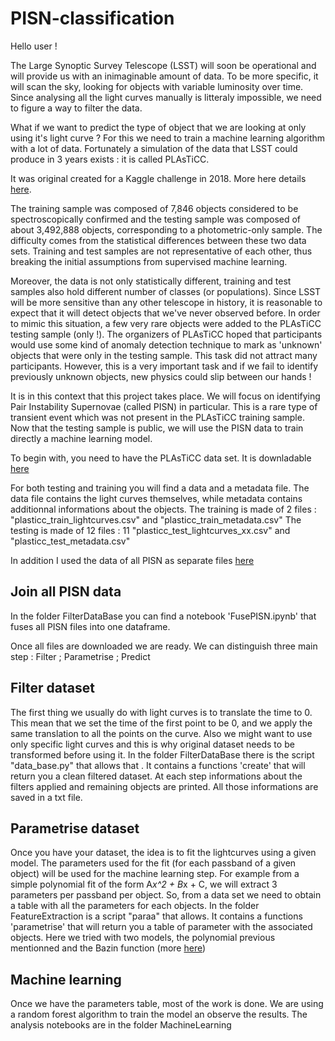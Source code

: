 # PISN-classification

Hello user !

The Large Synoptic Survey Telescope (LSST) will soon be operational and will provide us with an inimaginable amount of data. To be more specific, it will scan the sky, looking for objects with variable luminosity over time. Since analysing all the light curves manually is litteraly impossible, we need to figure a way to filter the data.

What if we want to predict the type of object that we are looking at only using it's light curve ? For this we need to train a machine learning algorithm with a lot of data. Fortunately a simulation of the data that LSST could produce in 3 years exists : it is called PLAsTiCC.

It was original created for a Kaggle challenge in 2018. More here details [here](https://www.kaggle.com/c/PLAsTiCC-2018/overview).

The training sample was composed of 7,846 objects considered to be spectroscopically confirmed and the testing sample was composed of about 3,492,888 objects, corresponding to a photometric-only sample. The difficulty comes from the statistical differences between these two data sets. Training and test samples are not representative of each other, thus breaking the initial assumptions from supervised machine learning. 

Moreover, the data is not only statistically different, training and test samples also hold different number of classes (or populations). 
Since LSST will be more sensitive than any other telescope in history, it is reasonable to expect that it will detect objects that we've never observed before. In order to mimic this situation, a few very rare objects were added to the PLAsTiCC testing sample (only !). The organizers of PLAsTiCC hoped that participants would use some kind of anomaly detection technique to mark as 'unknown' objects that were only in the testing sample. This task did not attract many participants. However, this is a very important task and if we fail to identify previously unknown objects, new physics could slip between our hands !

It is in this context that this project takes place. We will focus on identifying Pair Instability Supernovae (called PISN) in particular. This is a rare type of transient event which  was not present in the PLAsTiCC training sample. Now that the testing sample is public, we will use the PISN data to train directly a machine learning model. 

To begin with, you need to have the PLAsTiCC data set. It is downladable [here](https://zenodo.org/record/2539456#.YED0lP4o9hE)

For both testing and training you will find a data and a metadata file. The data file contains the light curves themselves, while metadata contains additionnal informations about the objects.
The training is made of 2 files : "plasticc_train_lightcurves.csv" and "plasticc_train_metadata.csv" 
The testing is made of 12 files : 11 "plasticc_test_lightcurves_xx.csv" and "plasticc_test_metadata.csv"

In addition I used the data of all PISN as separate files [here](https://drive.google.com/file/d/16_G2IjpJVdiv6GT0fs61-C_NuhHCPH8E/view)

## Join all PISN data

In the folder FilterDataBase you can find a notebook 'FusePISN.ipynb' that fuses all PISN files into one dataframe.

Once all files are downloaded we are ready. We can distinguish three main step : Filter ; Parametrise ; Predict

## Filter dataset

The first thing we usually do with light curves is to translate the time to 0. This mean that we set the time of the first point to be 0, and we apply the same translation to all the points on the curve. Also we might want to use only specific light curves and this is why original dataset needs to be transformed before using it. In the folder FilterDataBase there is the script "data_base.py" that allows that . It contains a functions 'create' that will return you a clean filtered dataset. At each step informations about the filters applied and remaining objects are printed. All those informations are saved in a txt file.

  
## Parametrise dataset

Once you have your dataset, the idea is to fit the lightcurves using a given model. The parameters used for the fit (for each passband of a given object) will be used for the machine learning step. For example from a simple polynomial fit of the form A*x^2 + B*x + C,  we will extract 3 parameters per passband per object.
So, from a data set we need to obtain a table with all the parameters for each objects. In the folder FeatureExtraction is a script "paraa" that allows. It contains a functions 'parametrise' that will return you a table of parameter with the associated objects.
Here we tried with two models, the polynomial previous mentionned and the Bazin function (more [here](https://arxiv.org/pdf/0904.1066.pdf)) 

## Machine learning

Once we have the parameters table, most of the work is done. We are using a random forest algorithm to train the model an observe the results. The analysis notebooks are in the folder MachineLearning
